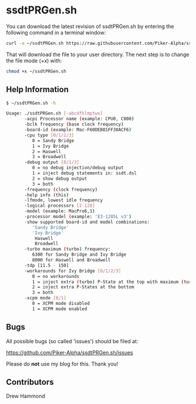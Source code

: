 ssdtPRGen.sh
============

You can download the latest revision of ssdtPRGen.sh by entering the following command in a terminal window:

``` sh
curl -o ~/ssdtPRGen.sh https://raw.githubusercontent.com/Piker-Alpha/ssdtPRGen.sh/master/ssdtPRGen.sh
```

That will download the file to your user directory. The next step is to change the file mode (+x) with:
 
``` sh
chmod +x ~/ssdtPRGen.sh
```

Help Information
----------------

``` sh
$ ~/ssdtPRGen.sh -h

Usage: ./ssdtPRGen.sh [-abcdfhlmptwx]
       -acpi Processor name (example: CPU0, C000)
       -bclk frequency (base clock frequency)
       -board-id (example: Mac-F60DEB81FF30ACF6)
       -cpu type [0/1/2/3]
          0 = Sandy Bridge
          1 = Ivy Bridge
          2 = Haswell
          3 = Broadwell
       -debug output [0/1/3]
          0 = no debug injection/debug output
          1 = inject debug statements in: ssdt.dsl
          2 = show debug output
          3 = both
       -frequency (clock frequency)
       -help info (this)
       -lfmode, lowest idle frequency
       -logical processors [2-128]
       -model (example: MacPro6,1)
       -processor model (example: 'E3-1285L v3')
       -show supported board-id and model combinations:
          'Sandy Bridge'
          'Ivy Bridge'
           Haswell
           Broadwell
       -turbo maximum (turbo) frequency:
          6300 for Sandy Bridge and Ivy Bridge
          8000 for Haswell and Broadwell
       -tdp [11.5 - 150]
       -workarounds for Ivy Bridge [0/1/2/3]
          0 = no workarounds
          1 = inject extra (turbo) P-State at the top with maximum (turbo) frequency + 1 MHz
          2 = inject extra P-States at the bottom
          3 = both
       -xcpm mode [0/1]
          0 = XCPM mode disabled
          1 = XCPM mode enabled
```

Bugs
----

All possible bugs (so called 'issues') should be filed at:

https://github.com/Piker-Alpha/ssdtPRGen.sh/issues

Please do **not** use my blog for this. Thank you!


Contributors
------------

Drew Hammond
